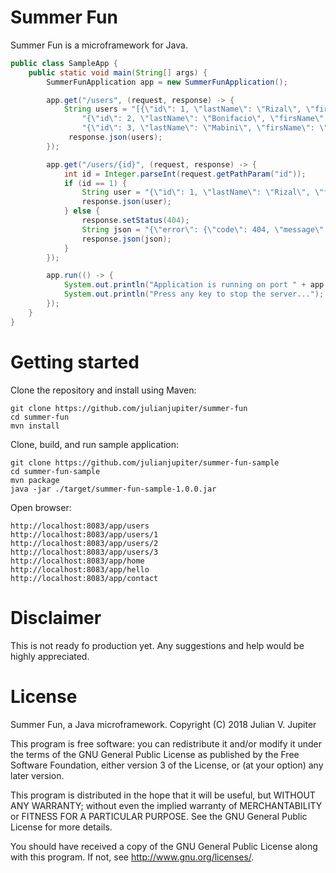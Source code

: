 # Summer Fun
Summer Fun is a microframework for Java.

```java
public class SampleApp {
    public static void main(String[] args) {
        SummerFunApplication app = new SummerFunApplication();

        app.get("/users", (request, response) -> {
            String users = "[{\"id\": 1, \"lastName\": \"Rizal\", \"firsName\": \"Jose\"}," +
                "{\"id\": 2, \"lastName\": \"Bonifacio\", \"firsName\": \"Andres\"}," +
                "{\"id\": 3, \"lastName\": \"Mabini\", \"firsName\": \"Apolinario\"}]";
             response.json(users);
        });

        app.get("/users/{id}", (request, response) -> {
            int id = Integer.parseInt(request.getPathParam("id"));
            if (id == 1) {
                String user = "{\"id\": 1, \"lastName\": \"Rizal\", \"firsName\": \"Jose\"}";
                response.json(user);
            } else {
                response.setStatus(404);
                String json = "{\"error\": {\"code\": 404, \"message\": \"Resource Not Found\"}}";
                response.json(json);
            }
        });

        app.run(() -> {
            System.out.println("Application is running on port " + app.getPort());
            System.out.println("Press any key to stop the server...");
        });
    }
}
```

# Getting started
Clone the repository and install using Maven:
```
git clone https://github.com/julianjupiter/summer-fun
cd summer-fun
mvn install
```

Clone, build, and run sample application:
```
git clone https://github.com/julianjupiter/summer-fun-sample
cd summer-fun-sample
mvn package
java -jar ./target/summer-fun-sample-1.0.0.jar
```

Open browser:
```
http://localhost:8083/app/users
http://localhost:8083/app/users/1
http://localhost:8083/app/users/2
http://localhost:8083/app/users/3
http://localhost:8083/app/home
http://localhost:8083/app/hello
http://localhost:8083/app/contact
```

# Disclaimer
This is not ready fo production yet. Any suggestions and help would be highly appreciated.

# License
Summer Fun, a Java microframework.
Copyright (C) 2018  Julian V. Jupiter

This program is free software: you can redistribute it and/or modify it under the terms of the GNU General Public License as published by the Free Software Foundation, either version 3 of the License, or (at your option) any later version.

This program is distributed in the hope that it will be useful, but WITHOUT ANY WARRANTY; without even the implied warranty of MERCHANTABILITY or FITNESS FOR A PARTICULAR PURPOSE.  See the GNU General Public License for more details.

You should have received a copy of the GNU General Public License along with this program.  If not, see <http://www.gnu.org/licenses/>.
